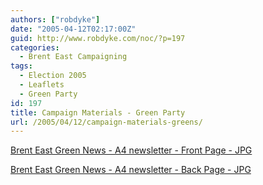 ```yaml
---
authors: ["robdyke"]
date: "2005-04-12T02:17:00Z"
guid: http://www.robdyke.com/noc/?p=197
categories:
  - Brent East Campaigning
tags:
  - Election 2005
  - Leaflets
  - Green Party
id: 197
title: Campaign Materials - Green Party
url: /2005/04/12/campaign-materials-greens/
---
```

[Brent East Green News - A4 newsletter - Front Page - JPG](http://www.comwifinet.com/becampaign/be_green_news_fr.jpg)

[Brent East Green News - A4 newsletter - Back Page - JPG](http://www.comwifinet.com/becampaign/be_green_news_bk.jpg)

